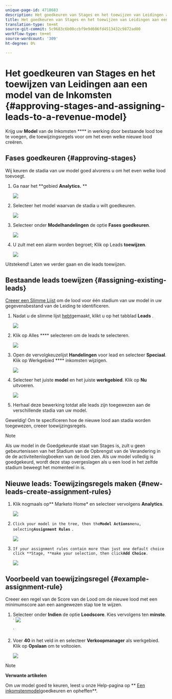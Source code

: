 ```yaml
---
unique-page-id: 4718683
description: Het goedkeuren van Stages en het toewijzen van Leidingen aan een Model van de Inkomsten - Marketo DOS - de Documentatie van het Product
title: Het goedkeuren van Stages en het toewijzen van Leidingen aan een model van de Inkomsten
translation-type: tm+mt
source-git-commit: 5c9683c6b00ccbf9e9d606fd4513432c9872ad00
workflow-type: tm+mt
source-wordcount: '309'
ht-degree: 0%

---
```



# Het goedkeuren van Stages en het toewijzen van Leidingen aan een model van de Inkomsten {#approving-stages-and-assigning-leads-to-a-revenue-model}

Krijg uw **Model** van de Inkomsten **** in werking door bestaande lood toe te voegen, die toewijzingsregels voor om het even welke nieuwe lood creëren.

## Fases goedkeuren {#approving-stages}

Wij keuren de stadia van uw model goed alvorens u om het even welke lood toevoegt.

1. Ga naar het **gebied **Analytics.** **

   ![](assets/image2015-4-28-17-3a8-3a8.png)

1. Selecteer het model waarvan de stadia u wilt goedkeuren.

   ![](assets/image2015-4-28-17-3a10-3a3.png)

1. Selecteer onder **Modelhandelingen** de optie **Fases** **goedkeuren**.

   ![](assets/image2015-4-28-17-3a12-3a37.png)

1. U zult met een alarm worden begroet; Klik op Leads **toewijzen**.

   ![](assets/image2015-4-28-17-3a5-3a39.png)

Uitstekend! Laten we verder gaan en die leads toewijzen.

## Bestaande leads toewijzen {#assigning-existing-leads}

[Creeer een Slimme Lijst](../../../../product-docs/core-marketo-concepts/smart-lists-and-static-lists/creating-a-smart-list/create-a-smart-list.md) om de lood voor één stadium van uw model in uw gegevensbestand van de Leiding te identificeren.

1. Nadat u de slimme lijst [hebt](../../../../product-docs/core-marketo-concepts/smart-lists-and-static-lists/creating-a-smart-list/create-a-smart-list.md)gemaakt, klikt u op het tabblad **Leads** .

   ![](assets/image2015-4-29-11-3a37-3a30.png)

1. Klik op Alles **** selecteren om de leads te selecteren.

   ![](assets/image2015-4-29-11-3a39-3a39.png)

1. Open de vervolgkeuzelijst **Handelingen** voor lead en selecteer **Speciaal**. Klik op Werkgebied **** inkomsten wijzigen.

   ![](assets/image2015-4-29-11-3a40-3a38.png)

1. Selecteer het juiste **model** en het juiste **werkgebied**. Klik op **Nu** uitvoeren.

   ![](assets/image2015-4-29-11-3a43-3a41.png)

1. Herhaal deze bewerking totdat alle leads zijn toegewezen aan de verschillende stadia van uw model.

Geweldig! Om te specificeren hoe de nieuwe lood aan stadia worden toegewezen, creeer toewijzingsregels.

>[!NOTE]
>
>Als uw model in de Goedgekeurde staat van Stages is, zult u geen gebeurtenissen van het Stadium van de Opbrengst van de Verandering in de de activiteitenlogboeken van de lood zien. Als uw model volledig is goedgekeurd, wordt deze stap overgeslagen als u een lood in het zelfde stadium beweegt het momenteel in is.

## Nieuwe leads: Toewijzingsregels maken  {#new-leads-create-assignment-rules}

1. Klik nogmaals op** Marketo Home* en selecteer vervolgens **Analytics**.

   ![](assets/image2015-4-28-17-3a8-3a8.png)

1. `Click your model in the tree, then the`**`Model Actions`**`menu, selecting`**`Assignment Rules`** `.`

   ![](assets/image2015-4-29-11-3a52-3a17.png)

1. `If your assignment rules contain more than just one default choice click **Stage, **make your selection, then click`**`Add Choice`**`.`

   ![](assets/image2015-4-29-12-3a5-3a46.png)

## Voorbeeld van toewijzingsregel {#example-assignment-rule}

Creeer een regel van de Score van de Lood om de nieuwe lood met een minimumscore aan een aangewezen stap toe te wijzen.

1. Selecteer onder **Indien** de optie **Loodscore**. Kies vervolgens ten **minste**.
` ![](assets/image2015-4-29-13-3a27-3a8.png)

   `

1. Voer **40** in het veld in en selecteer **Verkoopmanager** als werkgebied. Klik op **Opslaan** om te voltooien.

   ![](assets/image2015-4-29-14-3a4-3a23.png)

>[!NOTE]
>
>**Verwante artikelen**
>
>Om uw model goed te keuren, leest u onze Help-pagina op ** [Een inkomstenmodel](approve-unapprove-a-revenue-model.md)goedkeuren en opheffen**.

